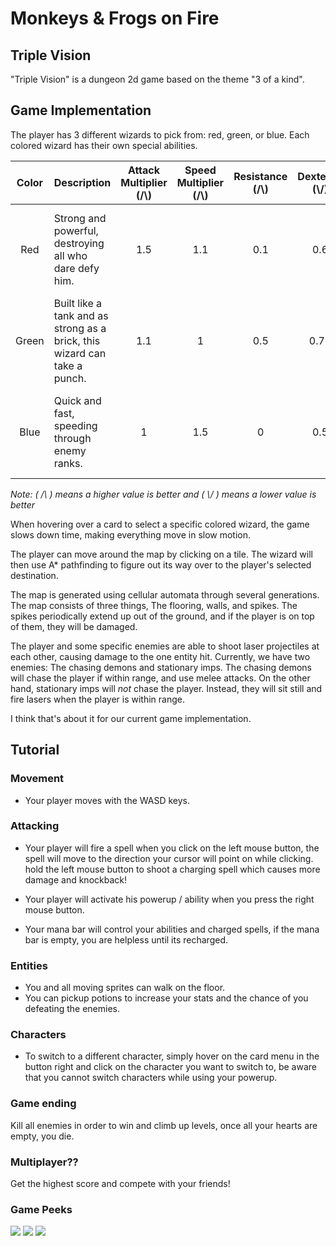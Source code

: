# Monkeys & Frogs on Fire

## Triple Vision
"Triple Vision" is a dungeon 2d game based on the theme "3 of a kind".



## Game Implementation
The player has 3 different wizards to pick from: red, green, or blue. Each colored wizard has their own special abilities.

| Color | Description | Attack Multiplier (/\\) | Speed Multiplier (/\\) | Resistance (/\\) | Dexterity (\\/) | Special Ability |
| :-: | :-- | :-: | :-: | :-: | :-: | :-- |
| Red   | Strong and powerful, destroying all who dare defy him. | 1.5 | 1.1 | 0.1 | 0.6 | A floor smash, killing everything within a 5 block radius.
| Green | Built like a tank and as strong as a brick, this wizard can take a punch. | 1.1 | 1 | 0.5 | 0.75 | Invincibility and regeneration for 8 seconds (40hp/sec).
| Blue | Quick and fast, speeding through enemy ranks. | 1 | 1.5 | 0 | 0.5 | Flash time - Moving so fast that everything else appears slow.

*Note: ( /\ ) means a higher value is better and ( \\/ ) means a lower value is better*

When hovering over a card to select a specific colored wizard, the game slows down time, making everything move in slow motion.

The player can move around the map by clicking on a tile. The wizard will then use A* pathfinding to figure out its way over to the player's selected destination.

The map is generated using cellular automata through several generations. The map consists of three things, The flooring, walls, and spikes. The spikes periodically extend up out of the ground, and if the player is on top of them, they will be damaged.

The player and some specific enemies are able to shoot laser projectiles at each other, causing damage to the one entity hit. Currently, we have two enemies: The chasing demons and stationary imps. The chasing demons will chase the player if within range, and use melee attacks. On the other hand, stationary imps will *not* chase the player. Instead, they will sit still and fire lasers when the player is within range.

I think that's about it for our current game implementation.


## Tutorial


### Movement
- Your player moves with the WASD keys.

### Attacking
- Your player will fire a spell when you click on the left mouse button, the spell will move to the direction your cursor will point on while clicking. hold the left mouse button to shoot a charging spell which causes more damage and knockback!
- Your player will activate his powerup / ability when you press the right mouse button.

- Your mana bar will control your abilities and charged spells, if the mana bar is empty, you are helpless until its recharged.


### Entities
- You and all moving sprites can walk on the floor.
- You can pickup potions to increase your stats and the chance of you defeating the enemies.

### Characters
- To switch to a different character, simply hover on the card menu in the button right and click on the character you want to switch to, be aware that you cannot switch characters while using your powerup.

### Game ending
Kill all enemies in order to win and climb up levels, once all your hearts are empty, you die.

### Multiplayer??
Get the highest score and compete with your friends!

### Game Peeks
<img src="https://cdn.discordapp.com/attachments/693177507683369010/704005792197640232/unknown.png">
<img src="https://cdn.discordapp.com/attachments/693177507683369010/704006014554472498/unknown.png">
<img src="https://cdn.discordapp.com/attachments/693177507683369010/704016339895058443/unknown.png">
